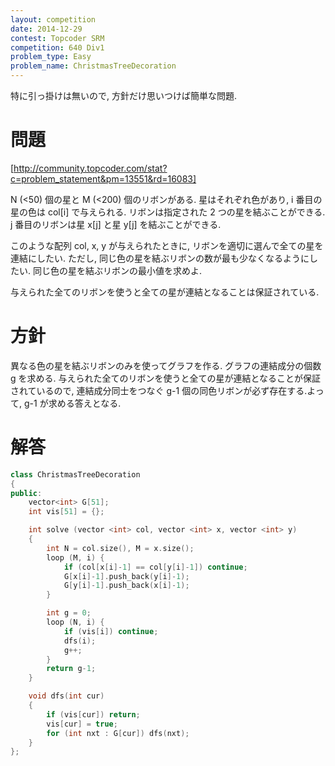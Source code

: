```yaml
---
layout: competition
date: 2014-12-29
contest: Topcoder SRM
competition: 640 Div1
problem_type: Easy
problem_name: ChristmasTreeDecoration
---
```


特に引っ掛けは無いので, 方針だけ思いつけば簡単な問題.

# 問題

[http://community.topcoder.com/stat?c=problem_statement&pm=13551&rd=16083]

N (<50) 個の星と M (<200) 個のリボンがある. 星はそれぞれ色があり, i 番目の星の色は col[i] で与えられる. リボンは指定された 2 つの星を結ぶことができる. j 番目のリボンは星 x[j] と星 y[j] を結ぶことができる.

このような配列 col, x, y が与えられたときに, リボンを適切に選んで全ての星を連結にしたい. ただし, 同じ色の星を結ぶリボンの数が最も少なくなるようにしたい. 同じ色の星を結ぶリボンの最小値を求めよ.

与えられた全てのリボンを使うと全ての星が連結となることは保証されている.

# 方針

異なる色の星を結ぶリボンのみを使ってグラフを作る. グラフの連結成分の個数 g を求める. 与えられた全てのリボンを使うと全ての星が連結となることが保証されているので, 連結成分同士をつなぐ g-1 個の同色リボンが必ず存在する.よって, g-1 が求める答えとなる.

# 解答

```cpp
class ChristmasTreeDecoration
{
public:
    vector<int> G[51];
    int vis[51] = {};

    int solve (vector <int> col, vector <int> x, vector <int> y)
    {
        int N = col.size(), M = x.size();
        loop (M, i) {
            if (col[x[i]-1] == col[y[i]-1]) continue;
            G[x[i]-1].push_back(y[i]-1);
            G[y[i]-1].push_back(x[i]-1);
        }

        int g = 0;
        loop (N, i) {
            if (vis[i]) continue;
            dfs(i);
            g++;
        }
        return g-1;
    }

    void dfs(int cur)
    {
        if (vis[cur]) return;
        vis[cur] = true;
        for (int nxt : G[cur]) dfs(nxt);
    }
};
```
